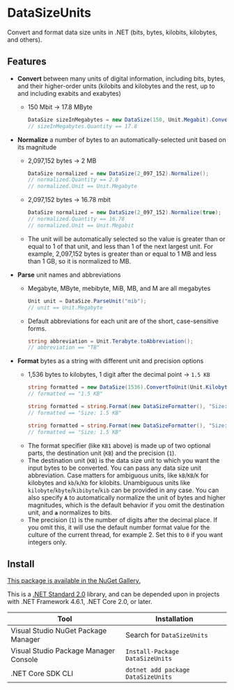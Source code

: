 # DataSizeUnits
Convert and format data size units in .NET (bits, bytes, kilobits, kilobytes, and others).

## Features
- **Convert** between many units of digital information, including bits, bytes, and their higher-order units (kilobits and kilobytes and the rest, up to and including exabits and exabytes)
	- 150 Mbit → 17.8 MByte
        ```cs
        DataSize sizeInMegabytes = new DataSize(150, Unit.Megabit).ConvertToUnit(Unit.Megabyte);
        // sizeInMegabytes.Quantity == 17.8
        ```

- **Normalize** a number of bytes to an automatically-selected unit based on its magnitude
 	- 2,097,152 bytes → 2 MB
        ```cs
        DataSize normalized = new DataSize(2_097_152).Normalize();
        // normalized.Quantity == 2.0
        // normalized.Unit == Unit.Megabyte
        ```
    - 2,097,152 bytes → 16.78 mbit
        ```cs
        DataSize normalized = new DataSize(2_097_152).Normalize(true);
        // normalized.Quantity == 16.78
        // normalized.Unit == Unit.Megabit
        ```
 	- The unit will be automatically selected so the value is greater than or equal to 1 of that unit, and less than 1 of the next largest unit. For example, 2,097,152 bytes is greater than or equal to 1 MB and less than 1 GB, so it is normalized to MB.

- **Parse** unit names and abbreviations
	- Megabyte, MByte, mebibyte, MiB, MB, and M are all megabytes
        ```cs
        Unit unit = DataSize.ParseUnit("mib");
        // unit == Unit.Megabyte
        ```
	- Default abbreviations for each unit are of the short, case-sensitive forms.
        ```cs
        string abbreviation = Unit.Terabyte.toAbbreviation();
        // abbreviation == "TB"
        ```

- **Format** bytes as a string with different unit and precision options
	- 1,536 bytes to kilobytes, 1 digit after the decimal point → `1.5 KB`
        ```cs
        string formatted = new DataSize(1536).ConvertToUnit(Unit.Kilobyte).ToString(1);
        // formatted == "1.5 KB"
        ```
        ```cs
        string formatted = string.Format(new DataSizeFormatter(), "Size: {0:KB1}", 1536);
        // formatted == "Size: 1.5 KB"
        ```
        ```cs
        string formatted = string.Format(new DataSizeFormatter(), "Size: {0:A1}", 1536);
        // formatted == "Size: 1.5 KB"
        ```
    - The format specifier (like `KB1` above) is made up of two optional parts, the destination unit (`KB`) and the precision (`1`).
    - The destination unit (`KB`) is the data size unit to which you want the input bytes to be converted. You can pass any data size unit abbreviation. Case matters for ambiguous units, like `kB`/`KB`/`K` for kilobytes and `kb`/`k`/`Kb` for kilobits. Unambiguous units like `kilobyte`/`kbyte`/`kibibyte`/`kib` can be provided in any case. You can also specify **`A`** to automatically normalize the unit of bytes and higher magnitudes, which is the default behavior if you omit the destination unit, and **`a`** normalizes to bits.
    - The precision (`1`) is the number of digits after the decimal place. If you omit this, it will use the default number format value for the culture of the current thread, for example 2. Set this to `0` if you want integers only.

## Install
[This package is available in the NuGet Gallery.](https://www.nuget.org/packages/DataSizeUnits/)

This is a [.NET Standard 2.0](https://dotnet.microsoft.com/platform/dotnet-standard#versions) library, and can be depended upon in projects with .NET Framework 4.6.1, .NET Core 2.0, or later.

|Tool|Installation|
|---|---|
|Visual Studio NuGet Package Manager|Search for `DataSizeUnits`|
|Visual Studio Package Manager Console|`Install-Package DataSizeUnits`|
|.NET Core SDK CLI|`dotnet add package DataSizeUnits`|
